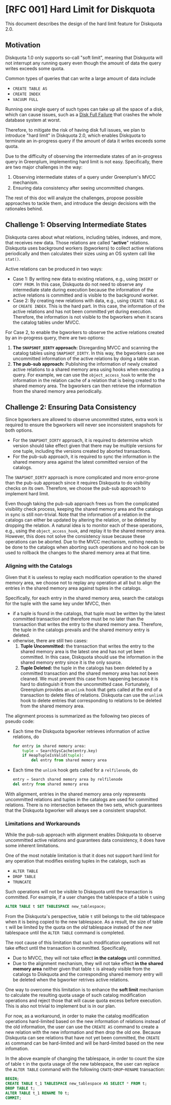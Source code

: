 # [RFC 001] Hard Limit for Diskquota

This document describes the design of the hard limit feature for Diskquota 2.0.

## Motivation

Diskquota 1.0 only supports so-call "soft limit", meaning that Diskquota will not interrupt any running query even though the amount of data the query writes exceeds some quota. 

Common types of queries that can write a large amount of data include
- `CREATE TABLE AS`
- `CREATE INDEX`
- `VACUUM FULL`

Running one single query of such types can take up all the space of a disk, which can cause issues, such as a [Disk Full Failure](https://www.postgresql.org/docs/current/disk-full.html) that crashes the whole database system at worst.

Therefore, to mitigate the risk of having disk full issues, we plan to introduce "hard limit" in Diskquota 2.0, which enables Diskquota to terminate an in-progress query if the amount of data it writes exceeds some quota.

Due to the difficulty of observing the intermediate states of an in-progress query in Greenplum, implementing hard limit is not easy. Specifically, there are two major challenges in the way:
1. Observing intermediate states of a query under Greenplum's MVCC mechanism.
2. Ensuring data consistency after seeing uncommitted changes.

The rest of this doc will analyze the challenges, propose possible approaches to tackle them, and introduce the design decisions with the rationales behind.

## Challenge 1: Observing Intermediate States

Diskquota cares about what relations, including tables, indexes, and more, that receives new data. Those relations are called "**active**" relations. Diskquota uses background workers (bgworkers) to collect active relations periodically and then calculates their sizes using an OS system call like `stat()`.

Active relations can be produced in two ways:
- Case 1: By writing new data to existing relations, e.g., using `INSERT` or `COPY FROM`. In this case, Diskquota do not need to observe any intermediate state during execution because the information of the active relations is committed and is visible to the background worker.
- Case 2: By creating new relations with data, e.g., using `CREATE TABLE AS` or `CREATE INDEX`. This is the hard part. In this case, the information of the active relations and has not been committed yet during execution. Therefore, the information is not visible to the bgworkers when it scans the catalog tables under MVCC.

For Case 2, to enable the bgworkers to observe the active relations created by an in-progress query, there are two options:
1. **The `SNAPSHOT_DIRTY` approach:** Disregarding MVCC and scanning the catalog tables using `SNAPSHOT_DIRTY`. In this way, the bgworkers can see uncommitted information of the active relations by doing a table scan.
2. **The pub-sub approach:** Publishing the information of newly created active relations to a shared memory area using hooks when executing a query. For example, we can use the `object_access_hook` to write the information in the relation cache of a relation that is being created to the shared memory area. The bgworkers can then retrieve the information from the shared memory area periodically.

## Challenge 2: Ensuring Data Consistency

Since bgworkers are allowed to observe uncommitted states, extra work is required to ensure the bgworkers will never see inconsistent snapshots for both options.
- For the `SNAPSHOT_DIRTY` approach, it is required to determine which version should take effect given that there may be multiple versions for one tuple, including the versions created by aborted transactions.
- For the pub-sub approach, it is required to sync the information in the shared memory area against the latest committed version of the catalogs.

The `SNAPSHOT_DIRTY` approach is more complicated and more error-prone than the pub-sub approach since it requires Diskquota to do visibility checks on its own. Therefore, we choose the pub-sub approach to implement hard limit.

Even though taking the pub-sub approach frees us from the complicated visibility check process, keeping the shared memory area and the catalogs in sync is still non-trivial. Note that the information of a relation in the catalogs can either be updated by altering the relation, or be deleted by dropping the relation. A natural idea is to monitor each of these operations, e.g., using the `object_access_hook`, and replay it to the shared memory area. However, this does not solve the consistency issue because these operations can be aborted. Due to the MVCC mechanism, nothing needs to be done to the catalogs when aborting such operations and no hook can be used to rollback the changes to the shared memory area at that time.

### Aligning with the Catalogs

Given that it is useless to replay each modification operation to the shared memory area, we choose not to replay any operation at all but to align the entries in the shared memory area against tuples in the catalogs.

Specifically, for each entry in the shared memory area, search the catalogs for the tuple with the same key under MVCC, then
- if a tuple is found in the catalogs, that tuple must be written by the latest committed transaction and therefore must be no later than the transaction that writes the entry to the shared memory area. Therefore, the tuple in the catalogs prevails and the shared memory entry is deleted.
- otherwise, there are still two cases:
  1. **Tuple Uncommitted:** the transaction that writes the entry to the shared memory area is the latest one and has not yet been committed. In this case, Diskquota should use the information in the shared memory entry since it is the only source.
  2. **Tuple Deleted:** the tuple in the catalogs has been deleted by a committed transaction and the shared memory area has not been cleaned. We must prevent this case from happening because it is hard to distinguish it from the uncommitted case. Fortunately, Greenplum provides an `unlink` hook that gets called at the end of a transaction to delete files of relations. Diskquota can use the `unlink` hook to delete entries that corresponding to relations to be deleted from the shared memory area.

The alignment process is summarized as the following two pieces of pseudo code:
- Each time the Diskquota bgworker retrieves information of active relations, do
    ```python
    for entry in shared memory area:
        tuple = SearchSysCache(entry.key)
        if HeapTupleIsValid(tuple):
            del entry from shared memory area
    ``` 
- Each time the `unlink` hook gets called for a `relfilenode`, do
  ```python
  entry = Search shared memory area by relfilenode
  del entry from shared memory area
  ```

With alignment, entries in the shared memory area only represents uncommitted relations and tuples in the catalogs are used for committed relations. There is no intersection between the two sets, which guarantees that the Diskquota bgworker will always see a consistent snapshot.

### Limitations and Workarounds

While the pub-sub approach with alignment enables Diskquota to observe uncommitted active relations and guarantees data consistency, it does have some inherent limitations.

One of the most notable limitation is that it does not support hard limit for any operation that modifies existing tuples in the catalogs, such as
- `ALTER TABLE`
- `DROP TABLE`
- `TRUNCATE`

Such operations will not be visible to Diskquota until the transaction is committed. For example, if a user changes the tablespace of a table `t` using 
```sql
ALTER TABLE t SET TABLESPACE new_tablespace;
```

From the Diskquota's perspective, table `t` still belongs to the old tablespace when it is being copied to the new tablespace. As a result, the size of table `t` will be limited by the quota on the *old* tablespace instead of the *new* tablespace until the `ALTER TABLE` command is completed.

The root cause of this limitation that such modification operations will not take effect until the transaction is committed. Specifically,
- Due to MVCC, they will not take effect **in the catalogs** until committed.
- Due to the alignment mechanism, they will not take effect **in the shared memory area** neither given that table `t` is already visible from the catalogs to Diskquota and the corresponding shared memory entry will be deleted when the bgworker retrives active relations.

One way to overcome this limitation is to enhance the **soft limit** mechanism to calculate the resulting quota usage of such catalog modification operations and reject those that will cause quota excess before execution. This is also not trivial to implement but is in our plan.

For now, as a workaround, in order to make the catalog modification operations hard-limited based on the new information of relations instead of the old information, the user can use the `CREATE AS` command to create a new relation with the new information and then drop the old one. Because Diskquota can see relations that have not yet been committed, the `CREATE AS` command can be hard-limited and will be hard-limited based on the new infomation. 

In the above example of changing the tablespace, in order to count the size of table `t` in the quota usage of the new tablespace, the user can replace the `ALTER TABLE` command with the following `CRATE`-`DROP`-`RENAME` transaction:
```sql
BEGIN;
CREATE TABLE t_1 TABLESPACE new_tablespace AS SELECT * FROM t;
DROP TABLE t;
ALTER TABLE t_1 RENAME TO t;
COMMIT;
```
